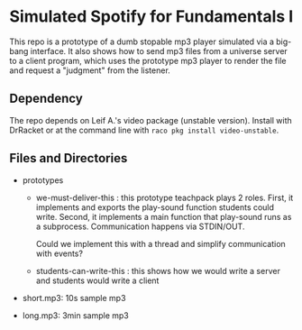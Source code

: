 
# Simulated Spotify for Fundamentals I 

This repo is a prototype of a dumb stopable mp3 player simulated via a
big-bang interface. It also shows how to send mp3 files from a universe
server to a client program, which uses the prototype mp3 player to render
the file and request a "judgment" from the listener. 

## Dependency 

The repo depends on Leif A.'s video package (unstable version). Install
with DrRacket or at the command line with `raco pkg install
video-unstable`. 

## Files and Directories 

- prototypes
  - we-must-deliver-this : this prototype teachpack plays 2 roles. First,
    it implements and exports the play-sound function students could
    write. Second, it implements a main function that play-sound runs 
    as a subprocess. Communication happens via STDIN/OUT. 

    Could we implement this with a thread and simplify communication with events?

  - students-can-write-this : this shows how we would write a server and
    students would write a client 

- short.mp3: 10s sample mp3
- long.mp3: 3min sample mp3
 


